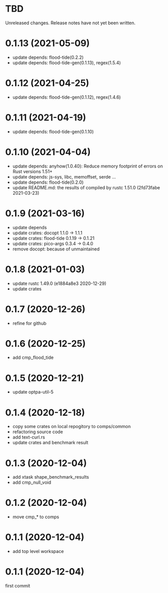 TBD
===
Unreleased changes. Release notes have not yet been written.

0.1.13 (2021-05-09)
=====

* update depends: flood-tide(0.2.2)
* update depends: flood-tide-gen(0.1.13), regex(1.5.4)

0.1.12 (2021-04-25)
=====

* update depends: flood-tide-gen(0.1.12), regex(1.4.6)

0.1.11 (2021-04-19)
=====

* update depends: flood-tide-gen(0.1.10)

0.1.10 (2021-04-04)
=====

* update depends: anyhow(1.0.40): Reduce memory footprint of errors on Rust versions 1.51+
* update depends: js-sys, libc, memoffset, serde ...
* update depends: flood-tide(0.2.0)
* update README.md: the results of compiled by rustc 1.51.0 (2fd73fabe 2021-03-23)

0.1.9 (2021-03-16)
=====

* update depends
* update crates: docopt 1.1.0 -> 1.1.1
* update crates: flood-tide 0.1.19 -> 0.1.21
* update crates: pico-args 0.3.4 -> 0.4.0
* remove docopt: because of unmaintained

0.1.8 (2021-01-03)
=====

* update rustc 1.49.0 (e1884a8e3 2020-12-29)
* update crates

0.1.7 (2020-12-26)
=====

* refine for github

0.1.6 (2020-12-25)
=====

* add cmp_flood_tide

0.1.5 (2020-12-21)
=====

* update optpa-util-5

0.1.4 (2020-12-18)
=====

* copy some crates on local repogitory to comps/common
* refactoring source code
* add text-curl.rs
* update crates and benchmark result

0.1.3 (2020-12-04)
=====

* add xtask shape_benchmark_results
* add cmp_null_void

0.1.2 (2020-12-04)
=====

* move cmp_* to comps

0.1.1 (2020-12-04)
=====

* add top level workspace

0.1.1 (2020-12-04)
=====
first commit
